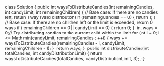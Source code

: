 class Solution {
public int waysToDistributeCandies(int remainingCandies, int candyLimit, int remainingChildren) {
// Base case: If there are no candies left, return 1 way (valid distribution)
if (remainingCandies == 0) {
return 1;
}
​
// Base case: If there are no children left or the limit is exceeded, return 0 ways
if (remainingChildren == 0 || candyLimit == 0) {
return 0;
}
​
int ways = 0;
​
// Try distributing candies to the current child within the limit
for (int i = 0; i <= Math.min(candyLimit, remainingCandies); ++i) {
ways += waysToDistributeCandies(remainingCandies - i, candyLimit, remainingChildren - 1);
}
​
return ways;
}
​
public int distributeCandies(int totalCandies, int candyDistributionLimit) {
return waysToDistributeCandies(totalCandies, candyDistributionLimit, 3);
}
}